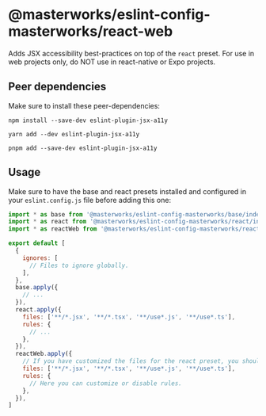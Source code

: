# @masterworks/eslint-config-masterworks/react-web

Adds JSX accessibility best-practices on top of the `react` preset. For use in web projects only, do NOT use in react-native or Expo projects.

## Peer dependencies

Make sure to install these peer-dependencies:

```shell
npm install --save-dev eslint-plugin-jsx-a11y
```

```shell
yarn add --dev eslint-plugin-jsx-a11y
```

```shell
pnpm add --save-dev eslint-plugin-jsx-a11y
```

## Usage


Make sure to have the base and react presets installed and configured in your `eslint.config.js` file before adding this one:


```js
import * as base from '@masterworks/eslint-config-masterworks/base/index.js'
import * as react from '@masterworks/eslint-config-masterworks/react/index.js'
import * as reactWeb from '@masterworks/eslint-config-masterworks/react-web/index.js'

export default [
  {
    ignores: [
      // Files to ignore globally.
    ],
  },
  base.apply({
    // ...
  }),
  react.apply({
    files: ['**/*.jsx', '**/*.tsx', '**/use*.js', '**/use*.ts'],
    rules: {
      // ...
    },
  }),
  reactWeb.apply({
    // If you have customized the files for the react preset, you should do the same here.
    files: ['**/*.jsx', '**/*.tsx', '**/use*.js', '**/use*.ts'],
    rules: {
      // Here you can customize or disable rules.
    },
  }),
]
```
